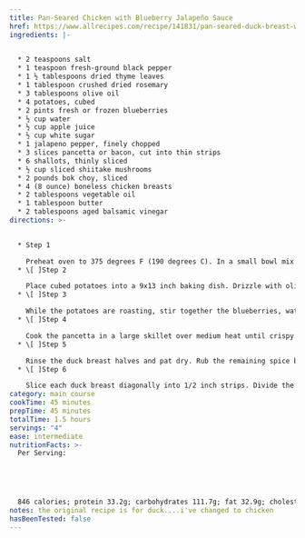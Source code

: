 ```yaml
---
title: Pan-Seared Chicken with Blueberry Jalapeño Sauce
href: https://www.allrecipes.com/recipe/141831/pan-seared-duck-breast-with-blueberry-sauce/
ingredients: |-
  

  * 2 teaspoons salt
  * 1 teaspoon fresh-ground black pepper
  * 1 ½ tablespoons dried thyme leaves
  * 1 tablespoon crushed dried rosemary
  * 3 tablespoons olive oil
  * 4 potatoes, cubed
  * 2 pints fresh or frozen blueberries
  * ½ cup water
  * ½ cup apple juice
  * ½ cup white sugar 
  * 1 jalapeno pepper, finely chopped
  * 3 slices pancetta or bacon, cut into thin strips
  * 6 shallots, thinly sliced
  * ½ cup sliced shiitake mushrooms
  * 2 pounds bok choy, sliced
  * 4 (8 ounce) boneless chicken breasts
  * 2 tablespoons vegetable oil
  * 1 tablespoon butter
  * 2 tablespoons aged balsamic vinegar
directions: >-
  

  * Step 1

    Preheat oven to 375 degrees F (190 degrees C). In a small bowl mix together the salt, ground black pepper, thyme, and rosemary; set aside. This will be your spice blend for seasoning the roasted potatoes and the duck breasts.
  * \[ ]Step 2

    Place cubed potatoes into a 9x13 inch baking dish. Drizzle with olive oil and sprinkle 2 tablespoons of your spice blend over the top of the potatoes. Toss the potatoes in the pan until they are evenly coated with oil and seasonings. Spread into a single layer across the bottom of the baking dish and bake for 35 to 40 minutes in the preheated oven.
  * \[ ]Step 3

    While the potatoes are roasting, stir together the blueberries, water, apple juice, sugar, and jalapeno in a small saucepan. Bring to a boil over medium-high heat, then reduce heat to low, and simmer until the mixture has reduced to the consistency of syrup, about 10 minutes.
  * \[ ]Step 4

    Cook the pancetta in a large skillet over medium heat until crispy. Remove the pancetta to drain on a paper towel, leaving the drippings in the skillet. Add the shallots and the mushrooms to the hot skillet; stir and cook them until soft and just beginning to brown. Remove the shallots and mushrooms and set aside. Increase heat to medium-high and place the bok choy in the hot skillet. Stir and cook the bok choy until the leaves are wilted and the white stalk pieces are tender, about 5 minutes. Return the shallots, mushrooms, and pancetta to the skillet, turn off the heat and set aside.
  * \[ ]Step 5

    Rinse the duck breast halves and pat dry. Rub the remaining spice blend onto both sides of the duck breasts. Preheat a large skillet over medium-high heat, when the pan is hot put in the vegetable oil and butter. Immediately place the duck breasts in the pan, skin and fat side down. Do not move the duck breasts until the skin is deep brown, about 5 minutes. Turn the breasts and cook until the internal temperature of the thickest part is 160 degrees F (71 degrees C) for well done. Remove the duck from the pan and place on a plate, covered with foil to rest for 5 minutes. While the duck is resting, place the skillet with the bok choy mixture onto a burner over medium heat to warm through.
  * \[ ]Step 6

    Slice each duck breast diagonally into 1/2 inch strips. Divide the bok choy mixture among four plates and drizzle each serving with 1/2 tablespoon of aged balsamic vinegar. Arrange the sliced duck breasts on top of the bok choy mixture; ladle on blueberry sauce. Serve with oven-roasted potatoes on the side.
category: main course
cookTime: 45 minutes
prepTime: 45 minutes
totalTime: 1.5 hours
servings: "4"
ease: intermediate
nutritionFacts: >-
  Per Serving:


   


  846 calories; protein 33.2g; carbohydrates 111.7g; fat 32.9g; cholesterol 121.1mg; sodium 1589.3mg.
notes: the original recipe is for duck....i've changed to chicken
hasBeenTested: false
---
```

